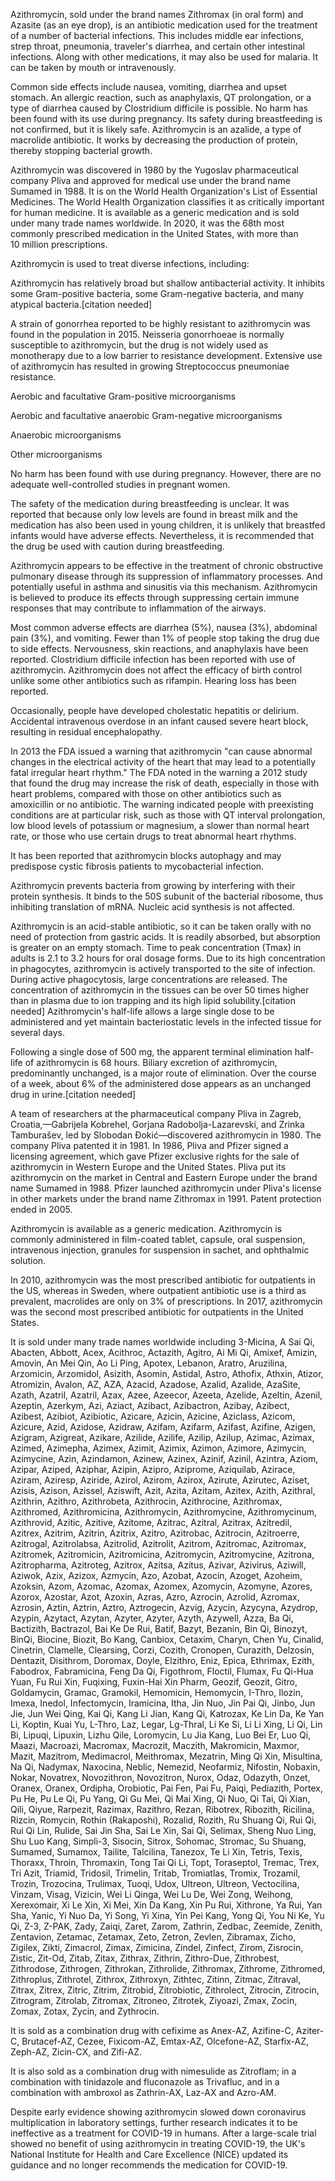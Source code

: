 Azithromycin, sold under the brand names Zithromax (in oral form) and Azasite (as an eye drop), is an antibiotic medication used for the treatment of a number of bacterial infections. This includes middle ear infections, strep throat, pneumonia, traveler's diarrhea, and certain other intestinal infections. Along with other medications, it may also be used for malaria. It can be taken by mouth or intravenously.

Common side effects include nausea, vomiting, diarrhea and upset stomach. An allergic reaction, such as anaphylaxis, QT prolongation, or a type of diarrhea caused by Clostridium difficile is possible. No harm has been found with its use during pregnancy. Its safety during breastfeeding is not confirmed, but it is likely safe. Azithromycin is an azalide, a type of macrolide antibiotic. It works by decreasing the production of protein, thereby stopping bacterial growth.

Azithromycin was discovered in 1980 by the Yugoslav pharmaceutical company Pliva and approved for medical use under the brand name Sumamed in 1988. It is on the World Health Organization's List of Essential Medicines. The World Health Organization classifies it as critically important for human medicine. It is available as a generic medication and is sold under many trade names worldwide. In 2020, it was the 68th most commonly prescribed medication in the United States, with more than 10 million prescriptions.

Azithromycin is used to treat diverse infections, including:

Azithromycin has relatively broad but shallow antibacterial activity. It inhibits some Gram-positive bacteria, some Gram-negative bacteria, and many atypical bacteria.[citation needed]

A strain of gonorrhea reported to be highly resistant to azithromycin was found in the population in 2015. Neisseria gonorrhoeae is normally susceptible to azithromycin, but the drug is not widely used as monotherapy due to a low barrier to resistance development. Extensive use of azithromycin has resulted in growing Streptococcus pneumoniae resistance.

Aerobic and facultative Gram-positive microorganisms

Aerobic and facultative anaerobic Gram-negative microorganisms

Anaerobic microorganisms

Other microorganisms

No harm has been found with use during pregnancy. However, there are no adequate well-controlled studies in pregnant women.

The safety of the medication during breastfeeding is unclear. It was reported that because only low levels are found in breast milk and the medication has also been used in young children, it is unlikely that breastfed infants would have adverse effects. Nevertheless, it is recommended that the drug be used with caution during breastfeeding.

Azithromycin appears to be effective in the treatment of chronic obstructive pulmonary disease through its suppression of inflammatory processes. And potentially useful in asthma and sinusitis via this mechanism. Azithromycin is believed to produce its effects through suppressing certain immune responses that may contribute to inflammation of the airways.

Most common adverse effects are diarrhea (5%), nausea (3%), abdominal pain (3%), and vomiting. Fewer than 1% of people stop taking the drug due to side effects. Nervousness, skin reactions, and anaphylaxis have been reported. Clostridium difficile infection has been reported with use of azithromycin. Azithromycin does not affect the efficacy of birth control unlike some other antibiotics such as rifampin. Hearing loss has been reported.

Occasionally, people have developed cholestatic hepatitis or delirium. Accidental intravenous overdose in an infant caused severe heart block, resulting in residual encephalopathy.

In 2013 the FDA issued a warning that azithromycin "can cause abnormal changes in the electrical activity of the heart that may lead to a potentially fatal irregular heart rhythm." The FDA noted in the warning a 2012 study that found the drug may increase the risk of death, especially in those with heart problems, compared with those on other antibiotics such as amoxicillin or no antibiotic. The warning indicated people with preexisting conditions are at particular risk, such as those with QT interval prolongation, low blood levels of potassium or magnesium, a slower than normal heart rate, or those who use certain drugs to treat abnormal heart rhythms.

It has been reported that azithromycin blocks autophagy and may predispose cystic fibrosis patients to mycobacterial infection.

Azithromycin prevents bacteria from growing by interfering with their protein synthesis. It binds to the 50S subunit of the bacterial ribosome, thus inhibiting translation of mRNA. Nucleic acid synthesis is not affected.

Azithromycin is an acid-stable antibiotic, so it can be taken orally with no need of protection from gastric acids. It is readily absorbed, but absorption is greater on an empty stomach. Time to peak concentration (Tmax) in adults is 2.1 to 3.2 hours for oral dosage forms. Due to its high concentration in phagocytes, azithromycin is actively transported to the site of infection. During active phagocytosis, large concentrations are released. The concentration of azithromycin in the tissues can be over 50 times higher than in plasma due to ion trapping and its high lipid solubility.[citation needed] Azithromycin's half-life allows a large single dose to be administered and yet maintain bacteriostatic levels in the infected tissue for several days.

Following a single dose of 500 mg, the apparent terminal elimination half-life of azithromycin is 68 hours. Biliary excretion of azithromycin, predominantly unchanged, is a major route of elimination. Over the course of a week, about 6% of the administered dose appears as an unchanged drug in urine.[citation needed]

A team of researchers at the pharmaceutical company Pliva in Zagreb, Croatia,—Gabrijela Kobrehel, Gorjana Radobolja-Lazarevski, and Zrinka Tamburašev, led by Slobodan Đokić—discovered azithromycin in 1980. The company Pliva patented it in 1981. In 1986, Pliva and Pfizer signed a licensing agreement, which gave Pfizer exclusive rights for the sale of azithromycin in Western Europe and the United States. Pliva put its azithromycin on the market in Central and Eastern Europe under the brand name Sumamed in 1988. Pfizer launched azithromycin under Pliva's license in other markets under the brand name Zithromax in 1991. Patent protection ended in 2005.

Azithromycin is available as a generic medication. Azithromycin is commonly administered in film-coated tablet, capsule, oral suspension, intravenous injection, granules for suspension in sachet, and ophthalmic solution.

In 2010, azithromycin was the most prescribed antibiotic for outpatients in the US, whereas in Sweden, where outpatient antibiotic use is a third as prevalent, macrolides are only on 3% of prescriptions. In 2017, azithromycin was the second most prescribed antibiotic for outpatients in the United States.

It is sold under many trade names worldwide including 3-Micina, A Sai Qi, Abacten, Abbott, Acex, Acithroc, Actazith, Agitro, Ai Mi Qi, Amixef, Amizin, Amovin, An Mei Qin, Ao Li Ping, Apotex, Lebanon, Aratro, Aruzilina, Arzomicin, Arzomidol, Asizith, Asomin, Astidal, Astro, Athofix, Athxin, Atizor, Atromizin, Avalon, AZ, AZA, Azacid, Azadose, Azalid, Azalide, AzaSite, Azath, Azatril, Azatril, Azax, Azee, Azeecor, Azeeta, Azelide, Azeltin, Azenil, Azeptin, Azerkym, Azi, Aziact, Azibact, Azibactron, Azibay, Azibect, Azibest, Azibiot, Azibiotic, Azicare, Azicin, Azicine, Aziclass, Azicom, Azicure, Azid, Azidose, Azidraw, Azifam, Azifarm, Azifast, Azifine, Azigen, Azigram, Azigreat, Azikare, Azilide, Azilife, Azilip, Azilup, Azimac, Azimax, Azimed, Azimepha, Azimex, Azimit, Azimix, Azimon, Azimore, Azimycin, Azimycine, Azin, Azindamon, Azinew, Azinex, Azinif, Azinil, Azintra, Aziom, Azipar, Aziped, Aziphar, Azipin, Azipro, Aziprome, Aziquilab, Azirace, Aziram, Aziresp, Aziride, Azirol, Azirom, Azirox, Azirute, Azirutec, Aziset, Azisis, Azison, Azissel, Aziswift, Azit, Azita, Azitam, Azitex, Azith, Azithral, Azithrin, Azithro, Azithrobeta, Azithrocin, Azithrocine, Azithromax, Azithromed, Azithromicina, Azithromycin, Azithromycine, Azithromycinum, Azithrovid, Azitic, Azitive, Azitome, Azitrac, Azitral, Azitrax, Azitredil, Azitrex, Azitrim, Azitrin, Azitrix, Azitro, Azitrobac, Azitrocin, Azitroerre, Azitrogal, Azitrolabsa, Azitrolid, Azitrolit, Azitrom, Azitromac, Azitromax, Azitromek, Azitromicin, Azitromicina, Azitromycin, Azitromycine, Azitrona, Azitropharma, Azitroteg, Azitrox, Azitsa, Azitus, Azivar, Azivirus, Aziwill, Aziwok, Azix, Azizox, Azmycin, Azo, Azobat, Azocin, Azoget, Azoheim, Azoksin, Azom, Azomac, Azomax, Azomex, Azomycin, Azomyne, Azores, Azorox, Azostar, Azot, Azoxin, Azras, Azro, Azrocin, Azrolid, Azromax, Azrosin, Aztin, Aztrin, Aztro, Aztrogecin, Azvig, Azycin, Azycyna, Azydrop, Azypin, Azytact, Azytan, Azyter, Azyter, Azyth, Azywell, Azza, Ba Qi, Bactizith, Bactrazol, Bai Ke De Rui, Batif, Bazyt, Bezanin, Bin Qi, Binozyt, BinQi, Biocine, Biozit, Bo Kang, Canbiox, Cetaxim, Charyn, Chen Yu, Cinalid, Cinetrin, Clamelle, Clearsing, Corzi, Cozith, Cronopen, Curazith, Delzosin, Dentazit, Disithrom, Doromax, Doyle, Elzithro, Eniz, Epica, Ethrimax, Ezith, Fabodrox, Fabramicina, Feng Da Qi, Figothrom, Floctil, Flumax, Fu Qi-Hua Yuan, Fu Rui Xin, Fuqixing, Fuxin-Hai Xin Pharm, Geozif, Geozit, Gitro, Goldamycin, Gramac, Gramokil, Hemomicin, Hemomycin, I-Thro, Ilozin, Imexa, Inedol, Infectomycin, Iramicina, Itha, Jin Nuo, Jin Pai Qi, Jinbo, Jun Jie, Jun Wei Qing, Kai Qi, Kang Li Jian, Kang Qi, Katrozax, Ke Lin Da, Ke Yan Li, Koptin, Kuai Yu, L-Thro, Laz, Legar, Lg-Thral, Li Ke Si, Li Li Xing, Li Qi, Lin Bi, Lipuqi, Lipuxin, Lizhu Qile, Loromycin, Lu Jia Kang, Luo Bei Er, Luo Qi, Maazi, Macroazi, Macromax, Macrozit, Maczith, Makromicin, Maxmor, Mazit, Mazitrom, Medimacrol, Meithromax, Mezatrin, Ming Qi Xin, Misultina, Na Qi, Nadymax, Naxocina, Neblic, Nemezid, Neofarmiz, Nifostin, Nobaxin, Nokar, Novatrex, Novozithron, Novozitron, Nurox, Odaz, Odazyth, Onzet, Oranex, Oranex, Ordipha, Orobiotic, Pai Fen, Pai Fu, Paiqi, Pediazith, Portex, Pu He, Pu Le Qi, Pu Yang, Qi Gu Mei, Qi Mai Xing, Qi Nuo, Qi Tai, Qi Xian, Qili, Qiyue, Rarpezit, Razimax, Razithro, Rezan, Ribotrex, Ribozith, Ricilina, Rizcin, Romycin, Rothin (Rakaposhi), Rozalid, Rozith, Ru Shuang Qi, Rui Qi, Rui Qi Lin, Rulide, Sai Jin Sha, Sai Le Xin, Sai Qi, Selimax, Sheng Nuo Ling, Shu Luo Kang, Simpli-3, Sisocin, Sitrox, Sohomac, Stromac, Su Shuang, Sumamed, Sumamox, Tailite, Talcilina, Tanezox, Te Li Xin, Tetris, Texis, Thoraxx, Throin, Thromaxin, Tong Tai Qi Li, Topt, Toraseptol, Tremac, Trex, Tri Azit, Triamid, Tridosil, Trimelin, Tritab, Tromiatlas, Tromix, Trozamil, Trozin, Trozocina, Trulimax, Tuoqi, Udox, Ultreon, Ultreon, Vectocilina, Vinzam, Visag, Vizicin, Wei Li Qinga, Wei Lu De, Wei Zong, Weihong, Xerexomair, Xi Le Xin, Xi Mei, Xin Da Kang, Xin Pu Rui, Xithrone, Ya Rui, Yan Sha, Yanic, Yi Nuo Da, Yi Song, Yi Xina, Yin Pei Kang, Yong Qi, You Ni Ke, Yu Qi, Z-3, Z-PAK, Zady, Zaiqi, Zaret, Zarom, Zathrin, Zedbac, Zeemide, Zenith, Zentavion, Zetamac, Zetamax, Zeto, Zetron, Zevlen, Zibramax, Zicho, Zigilex, Zikti, Zimacrol, Zimax, Zimicina, Zindel, Zinfect, Zirom, Zisrocin, Zistic, Zit-Od, Zitab, Zitax, Zithrax, Zithrin, Zithro-Due, Zithrobest, Zithrodose, Zithrogen, Zithrokan, Zithrolide, Zithromax, Zithrome, Zithromed, Zithroplus, Zithrotel, Zithrox, Zithroxyn, Zithtec, Zitinn, Zitmac, Zitraval, Zitrax, Zitrex, Zitric, Zitrim, Zitrobid, Zitrobiotic, Zithrolect, Zitrocin, Zitrocin, Zitrogram, Zitrolab, Zitromax, Zitroneo, Zitrotek, Ziyoazi, Zmax, Zocin, Zomax, Zotax, Zycin, and Zythrocin.

It is sold as a combination drug with cefixime as Anex-AZ, Azifine-C, Aziter-C, Brutacef-AZ, Cezee, Fixicom-AZ, Emtax-AZ, Olcefone-AZ, Starfix-AZ, Zeph-AZ, Zicin-CX, and Zifi-AZ.

It is also sold as a combination drug with nimesulide as Zitroflam; in a combination with tinidazole and fluconazole as Trivafluc, and in a combination with ambroxol as Zathrin-AX, Laz-AX and Azro-AM.

Despite early evidence showing azithromycin slowed down coronavirus multiplication in laboratory settings, further research indicates it to be ineffective as a treatment for COVID-19 in humans. After a large-scale trial showed no benefit of using azithromycin in treating COVID-19, the UK's National Institute for Health and Care Excellence (NICE) updated its guidance and no longer recommends the medication for COVID-19.